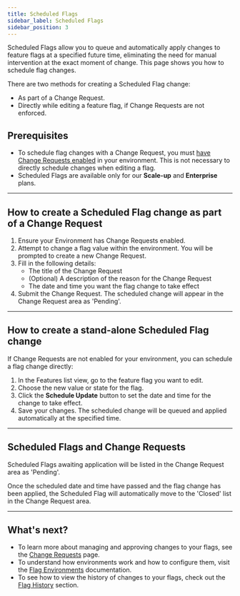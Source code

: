 ```yaml
---
title: Scheduled Flags
sidebar_label: Scheduled Flags
sidebar_position: 3
---
```


Scheduled Flags allow you to queue and automatically apply changes to feature flags at a specified future time, eliminating the need for manual intervention at the exact moment of change. This page shows you how to schedule flag changes.

There are two methods for creating a Scheduled Flag change:

- As part of a Change Request.
- Directly while editing a feature flag, if Change Requests are not enforced.

## Prerequisites

- To schedule flag changes with a Change Request, you must [have Change Requests enabled](../../advanced-use/change-requests.md) in your environment. This is not necessary to directly schedule changes when editing a flag.
- Scheduled Flags are available only for our **Scale-up** and **Enterprise** plans.

---

## How to create a Scheduled Flag change as part of a Change Request

1. Ensure your Environment has Change Requests enabled.
2. Attempt to change a flag value within the environment. You will be prompted to create a new Change Request.
3. Fill in the following details:
   - The title of the Change Request
   - (Optional) A description of the reason for the Change Request
   - The date and time you want the flag change to take effect
4. Submit the Change Request. The scheduled change will appear in the Change Request area as 'Pending'.

---

## How to create a stand-alone Scheduled Flag change

If Change Requests are not enabled for your environment, you can schedule a flag change directly:

1. In the Features list view, go to the feature flag you want to edit.
2. Choose the new value or state for the flag.
3. Click the **Schedule Update** button to set the date and time for the change to take effect.
4. Save your changes. The scheduled change will be queued and applied automatically at the specified time.

---

## Scheduled Flags and Change Requests

Scheduled Flags awaiting application will be listed in the Change Request area as 'Pending'.

Once the scheduled date and time have passed and the flag change has been applied, the Scheduled Flag will automatically move to the 'Closed' list in the Change Request area.

---

## What's next?

- To learn more about managing and approving changes to your flags, see the [Change Requests](../../advanced-use/change-requests.md) page.
- To understand how environments work and how to configure them, visit the [Flag Environments](../environments.md) documentation.
- To see how to view the history of changes to your flags, check out the [Flag History](../flag-history.md) section.
